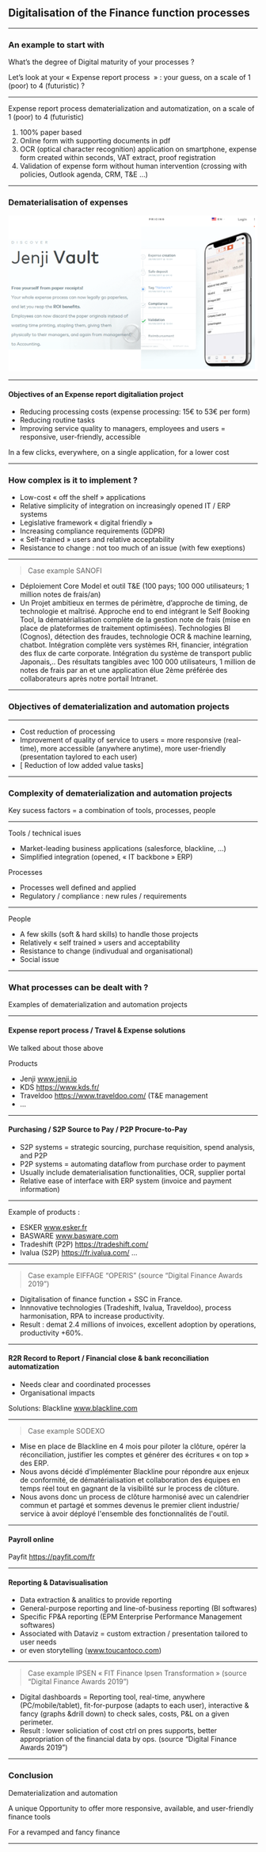 ## Digitalisation of the Finance function processes

----

### An example to start with
What’s  the degree of Digital maturity of your processes ?

Let’s look at your « Expense report process  » : your guess, on a scale of 1 (poor) to 4 (futuristic) ?

----

Expense report process dematerialization and automatization, on a scale of 1 (poor) to 4 (futuristic)

1. 100% paper based
2. Online form with supporting documents in pdf
3. OCR (optical character recognition) application on smartphone, expense form created within seconds, VAT extract, proof registration
4. Validation of expense form without human intervention (crossing with policies, Outlook agenda, CRM, T&E ...)

----

### Dematerialisation of expenses

<img src="images/Jenji.png" style="background:none; border:none; box-shadow:none;"/>

----

#### Objectives of an Expense report digitaliation project

- Reducing processing costs (expense processing: 15€ to 53€ per form) 
- Reducing routine tasks 
- Improving service quality to managers, employees and users = responsive, user-friendly, accessible


In a few clicks, everywhere, on a single application, for a lower cost

----

### How complex is it to implement ? 

- Low-cost « off the shelf »  applications 
- Relative simplicity of integration on increasingly opened IT / ERP systems 
- Legislative framework « digital friendly » 
- Increasing compliance requirements (GDPR)
- « Self-trained » users and relative acceptability
- Resistance to change : not too much of an issue (with few exeptions)

----

> Case example SANOFI   

- Déploiement Core Model et outil T&E (100 pays; 100 000 utilisateurs; 1 million notes de frais/an)
- Un Projet ambitieux en termes de périmètre, d’approche de timing, de technologie et maîtrisé. Approche end to end intégrant le Self Booking Tool, la dématérialisation complète de la gestion note de frais (mise en place de plateformes de traitement optimisées). Technologies BI (Cognos), détection des fraudes, technologie OCR & machine learning, chatbot. Intégration complète vers systèmes RH, financier, intégration des flux de carte corporate. Intégration du système de transport public Japonais,.. Des résultats tangibles avec 100 000 utilisateurs, 1 million de notes de frais par an et une application élue 2ème préférée des collaborateurs après notre portail Intranet.

----

### Objectives of dematerialization and automation projects   

----


- Cost reduction of processing
- Improvement of quality of service to users = more responsive (real-time), more accessible (anywhere anytime), more user-friendly (presentation taylored to each user)
- [ Reduction of low added value tasks] 

----

### Complexity of dematerialization and automation projects      


Key sucess factors = a combination of tools, processes, people   

----

Tools / technical isues
- Market-leading business applications (salesforce, blackline, …)
- Simplified integration (opened, « IT backbone » ERP)    

Processes
- Processes well defined and applied
- Regulatory / compliance : new rules / requirements

----

People
- A few skills (soft & hard skills) to handle those projects
- Relatively « self trained » users and acceptability
- Resistance to change (indivudual and organisational)
- Social issue

----

### What processes can be dealt with ?    


Examples of dematerialization and automation projects

----

#### Expense report process / Travel & Expense solutions 

We talked about those above    

Products  
- Jenji www.jenji.io
- KDS https://www.kds.fr/
- Traveldoo https://www.traveldoo.com/ (T&E management
- ...

----

#### Purchasing / S2P Source to Pay / P2P Procure-to-Pay     

- S2P systems = strategic sourcing, purchase requisition, spend analysis, and P2P
- P2P systems = automating dataflow from purchase order to payment 
- Usually include dematerialisation functionalities, OCR, supplier portal
- Relative ease of interface with ERP system (invoice and payment information)

----


Example of products :   
- ESKER www.esker.fr
- BASWARE www.basware.com
- Tradeshift (P2P) https://tradeshift.com/
- Ivalua (S2P) https://fr.ivalua.com/ ...

----

> Case example EIFFAGE “OPERIS” (source “Digital Finance Awards 2019”)   

- Digitalisation of finance function + SSC in France. 
- Innnovative technologies (Tradeshift, Ivalua, Traveldoo), process harmonisation, RPA to increase productivity. 
- Result : demat 2.4 millions of invoices, excellent adoption by operations, productivity +60%.

----

#### R2R Record to Report / Financial close & bank reconciliation automatization 

- Needs clear and coordinated processes
- Organisational impacts

Solutions: Blackline www.blackline.com

----

> Case example SODEXO  

- Mise en place de Blackline en 4 mois pour piloter la clôture, opérer la réconciliation, justifier les comptes et générer des écritures « on top » des ERP. 
- Nous avons décidé d’implémenter Blackline pour répondre aux enjeux de conformité, de dématérialisation et collaboration des équipes en temps réel tout en gagnant de la visibilité sur le process de clôture. 
- Nous avons donc un process de clôture harmonisé avec un calendrier commun et partagé et sommes devenus le premier client industrie/
service à avoir déployé l'ensemble des fonctionnalités de l'outil.

----

#### Payroll online   

Payfit https://payfit.com/fr

----

#### Reporting & Datavisualisation 

- Data extraction & analitics to provide reporting
- General-purpose reporting and line-of-business reporting (BI softwares)
- Specific FP&A reporting (EPM Enterprise Performance Management softwares)
- Associated with Dataviz = custom extraction / presentation tailored to user needs 
- or even storytelling (www.toucantoco.com)

----

> Case example IPSEN « FIT Finance Ipsen Transformation » (source “Digital Finance Awards 2019”)

- Digital dashboards = Reporting tool, real-time, anywhere (PC/mobile/tablet), fit-for-purpose (adapts to each user), interactive & fancy (graphs &drill down) to check sales, costs, P&L on a given perimeter.
- Result : lower soliciation of cost ctrl on pres supports, better appropriation of the financial data by ops.
(source “Digital Finance Awards 2019”)

----

### Conclusion   

Dematerialization and automation   

A unique Opportunity to offer more responsive, available, and user-friendly finance tools

For a revamped and fancy finance

----

